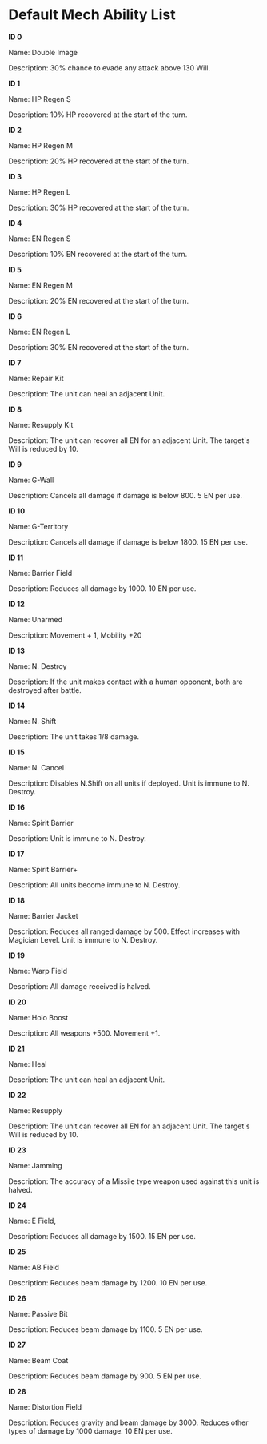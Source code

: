 # Default Mech Ability List

**ID 0**

Name: Double Image

Description: 30% chance to evade any attack above 130 Will.

**ID 1**

Name: HP Regen S

Description: 10% HP recovered at the start of the turn.

**ID 2**

Name: HP Regen M

Description: 20% HP recovered at the start of the turn.

**ID 3**

Name: HP Regen L

Description: 30% HP recovered at the start of the turn.

**ID 4**

Name: EN Regen S

Description: 10% EN recovered at the start of the turn.

**ID 5**

Name: EN Regen M

Description: 20% EN recovered at the start of the turn.

**ID 6**

Name: EN Regen L

Description: 30% EN recovered at the start of the turn.

**ID 7**

Name: Repair Kit

Description: The unit can heal an adjacent Unit.

**ID 8**

Name: Resupply Kit

Description: The unit can recover all EN for an adjacent Unit. The target's Will is reduced by 10.

**ID 9**

Name: G-Wall

Description: Cancels all damage if damage is below 800. 5 EN per use.

**ID 10**

Name: G-Territory

Description: Cancels all damage if damage is below 1800. 15 EN per use.

**ID 11**

Name: Barrier Field

Description: Reduces all damage by 1000. 10 EN per use.

**ID 12**

Name: Unarmed

Description: Movement + 1, Mobility +20

**ID 13**

Name: N. Destroy

Description: If the unit makes contact with a human opponent, both are destroyed after battle.

**ID 14**

Name: N. Shift

Description: The unit takes 1/8 damage.

**ID 15**

Name: N. Cancel

Description: Disables N.Shift on all units if deployed. Unit is immune to N. Destroy.

**ID 16**

Name: Spirit Barrier

Description: Unit is immune to N. Destroy.

**ID 17**

Name: Spirit Barrier+

Description: All units become immune to N. Destroy.

**ID 18**

Name: Barrier Jacket

Description: Reduces all ranged damage by 500. Effect increases with Magician Level. Unit is immune to N. Destroy.

**ID 19**

Name: Warp Field

Description: All damage received is halved.

**ID 20**

Name: Holo Boost

Description: All weapons +500. Movement +1.

**ID 21**

Name: Heal

Description: The unit can heal an adjacent Unit.

**ID 22**

Name: Resupply

Description: The unit can recover all EN for an adjacent Unit. The target's Will is reduced by 10.

**ID 23** 

Name: Jamming

Description: The accuracy of a Missile type weapon used against this unit is halved.

**ID 24**	
	
Name: E Field, 

Description: Reduces all damage by 1500. 15 EN per use.
		
**ID 25** 

Name: AB Field 

Description: Reduces beam damage by 1200. 10 EN per use. 

	
**ID 26** 

Name: Passive Bit

Description: Reduces beam damage by 1100. 5 EN per use.
		
**ID 27** 

Name: Beam Coat

Description: Reduces beam damage by 900. 5 EN per use.

**ID 28** 

Name: Distortion Field

Description: Reduces gravity and beam damage by 3000. Reduces other types of damage by 1000 damage. 10 EN per use.